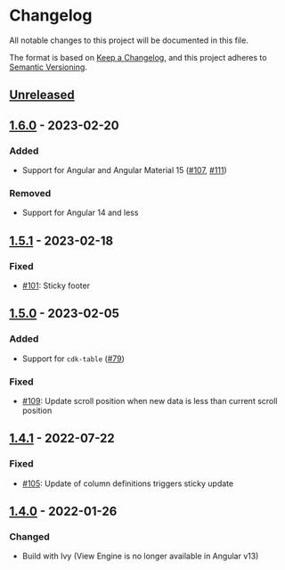 # Changelog

All notable changes to this project will be documented in this file.

The format is based on [Keep a Changelog](https://keepachangelog.com/en/1.0.0/),
and this project adheres to [Semantic Versioning](https://semver.org/spec/v2.0.0.html).

## [Unreleased]

## [1.6.0] - 2023-02-20

### Added

- Support for Angular and Angular Material 15 ([#107](https://github.com/diprokon/ng-table-virtual-scroll/issues/107), [#111](https://github.com/diprokon/ng-table-virtual-scroll/issues/111))

### Removed

- Support for Angular 14 and less

## [1.5.1] - 2023-02-18

### Fixed

- [#101](https://github.com/diprokon/ng-table-virtual-scroll/issues/101):
  Sticky footer

## [1.5.0] - 2023-02-05

### Added

- Support for `cdk-table` ([#79](https://github.com/diprokon/ng-table-virtual-scroll/issues/79))

### Fixed

- [#109](https://github.com/diprokon/ng-table-virtual-scroll/issues/109):
  Update scroll position when new data is less than current scroll position

## [1.4.1] - 2022-07-22

### Fixed

- [#105](https://github.com/diprokon/ng-table-virtual-scroll/issues/105):
  Update of column definitions triggers sticky update

## [1.4.0] - 2022-01-26

### Changed

- Build with Ivy (View Engine is no longer available in Angular v13)

[Unreleased]: https://github.com/diprokon/ng-table-virtual-scroll/compare/v1.6.0...HEAD
[1.6.0]: https://github.com/diprokon/ng-table-virtual-scroll/compare/v1.5.1...v1.6.0
[1.5.1]: https://github.com/diprokon/ng-table-virtual-scroll/compare/v1.5.0...v1.5.1
[1.5.0]: https://github.com/diprokon/ng-table-virtual-scroll/compare/v1.4.1...v1.5.0
[1.4.1]: https://github.com/diprokon/ng-table-virtual-scroll/compare/v1.4.0...v1.4.1
[1.4.0]: https://github.com/diprokon/ng-table-virtual-scroll/releases/tag/v1.4.0
